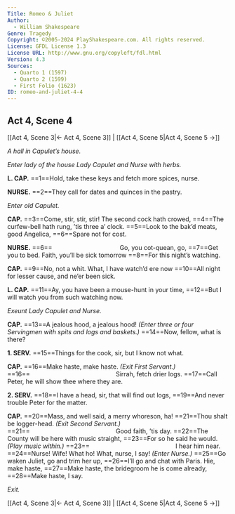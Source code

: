 ```yaml
---
Title: Romeo & Juliet
Author: 
  - William Shakespeare
Genre: Tragedy
Copyright: ©2005-2024 PlayShakespeare.com. All rights reserved.
License: GFDL License 1.3
License URL: http://www.gnu.org/copyleft/fdl.html
Version: 4.3
Sources:
  - Quarto 1 (1597)
  - Quarto 2 (1599)
  - First Folio (1623)
ID: romeo-and-juliet-4-4
---
```


## Act 4, Scene 4
[[Act 4, Scene 3|← Act 4, Scene 3]] | [[Act 4, Scene 5|Act 4, Scene 5 →]]

*A hall in Capulet’s house.*

*Enter lady of the house Lady Capulet and Nurse with herbs.*

**L. CAP.**
==1==Hold, take these keys and fetch more spices, nurse.

**NURSE.**
==2==They call for dates and quinces in the pastry.

*Enter old Capulet.*

**CAP.**
==3==Come, stir, stir, stir! The second cock hath crowed,
==4==The curfew-bell hath rung, ’tis three a’ clock.
==5==Look to the bak’d meats, good Angelica,
==6==Spare not for cost.

**NURSE.**
==6==           Go, you cot-quean, go,
==7==Get you to bed. Faith, you’ll be sick tomorrow
==8==For this night’s watching.

**CAP.**
==9==No, not a whit. What, I have watch’d ere now
==10==All night for lesser cause, and ne’er been sick.

**L. CAP.**
==11==Ay, you have been a mouse-hunt in your time,
==12==But I will watch you from such watching now.

*Exeunt Lady Capulet and Nurse.*

**CAP.**
==13==A jealous hood, a jealous hood!
*(Enter three or four Servingmen with spits and logs and baskets.)*
==14==Now, fellow, what is there?

**1. SERV.**
==15==Things for the cook, sir, but I know not what.

**CAP.**
==16==Make haste, make haste.
*(Exit First Servant.)*
==16==              Sirrah, fetch drier logs.
==17==Call Peter, he will show thee where they are.

**2. SERV.**
==18==I have a head, sir, that will find out logs,
==19==And never trouble Peter for the matter.

**CAP.**
==20==Mass, and well said, a merry whoreson, ha!
==21==Thou shalt be logger-head.
*(Exit Second Servant.)*
==21==              Good faith, ’tis day.
==22==The County will be here with music straight,
==23==For so he said he would.
*(Play music within.)*
==23==              I hear him near.
==24==Nurse! Wife! What ho! What, nurse, I say!
*(Enter Nurse.)*
==25==Go waken Juliet, go and trim her up,
==26==I’ll go and chat with Paris. Hie, make haste,
==27==Make haste, the bridegroom he is come already,
==28==Make haste, I say.

*Exit.*

[[Act 4, Scene 3|← Act 4, Scene 3]] | [[Act 4, Scene 5|Act 4, Scene 5 →]]